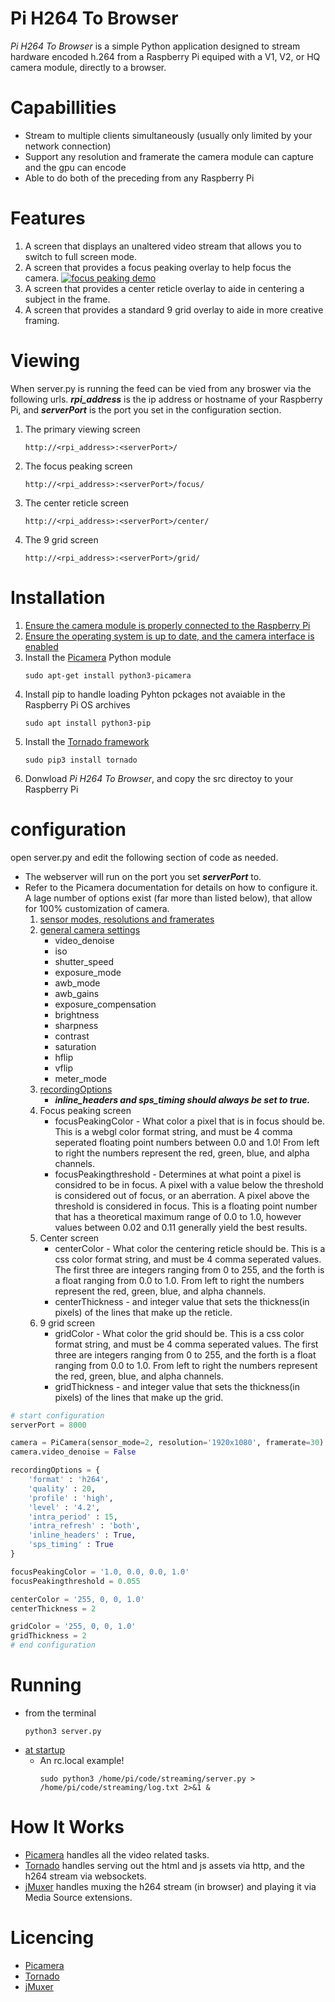 # Pi H264 To Browser
*Pi H264 To Browser* is a simple Python application designed to stream hardware encoded h.264 from a Raspberry Pi equiped with a V1, V2, or HQ camera module, directly to a browser. 

# Capabillities
- Stream to multiple clients simultaneously (usually only limited by your network connection) 
- Support any resolution and framerate the camera module can capture and the gpu can encode 
- Able to do both of the preceding from any Raspberry Pi

# Features
1. A screen that displays an unaltered video stream that allows you to switch to full screen mode.
2. A screen that provides a focus peaking overlay to help focus the camera.
    [![focus peaking demo ](https://raw.githubusercontent.com/dans98/pi-h264-to-browser/main/readmeAssets/focusPeakingDemo.jpg)](http://www.youtube.com/watch?v=BtihM-EcTzU "focus peaking demo ")   
3. A screen that provides a center reticle overlay to aide in centering a subject in the frame.
4. A screen that provides a standard 9 grid overlay to aide in more creative framing.

# Viewing
When server.py is running the feed can be vied from any broswer via the following urls. **_rpi_address_** is the ip address or hostname of your Raspberry Pi, and **_serverPort_** is the port you set in the configuration section.  
1. The primary viewing screen 
    ```
    http://<rpi_address>:<serverPort>/
    ```
2. The focus peaking screen 
    ```
    http://<rpi_address>:<serverPort>/focus/
    ```
3. The center reticle screen 
    ```
    http://<rpi_address>:<serverPort>/center/
    ```
4. The 9 grid screen 
    ```
    http://<rpi_address>:<serverPort>/grid/
    ```
# Installation
1. [Ensure the camera module is properly connected to the Raspberry Pi](https://projects.raspberrypi.org/en/projects/getting-started-with-picamera/2)
2. [Ensure the operating system is up to date, and the camera interface is enabled](https://www.raspberrypi.org/documentation/configuration/camera.md)
3. Install the [Picamera](https://picamera.readthedocs.io/en/release-1.13/) Python module
    ```
    sudo apt-get install python3-picamera
    ```
4. Install pip to handle loading Pyhton pckages not avaiable in the Raspberry Pi OS archives
    ```
    sudo apt install python3-pip
    ```
5. Install the [Tornado framework](https://www.tornadoweb.org/en/stable/)
    ```
    sudo pip3 install tornado
    ```
6. Donwload *Pi H264 To Browser*, and copy the src directoy to your Raspberry Pi    

# configuration
open server.py and edit the following section of code as needed. 
- The webserver will run on the port you set **_serverPort_** to.  
- Refer to the Picamera documentation for details on how to configure it. A lage number of options exist (far more than listed below), that allow for 100% customization of camera. 
    1. [sensor modes, resolutions and framerates](https://picamera.readthedocs.io/en/release-1.13/fov.html#sensor-modes)
    2. [general camera settings](https://picamera.readthedocs.io/en/release-1.13/api_camera.html#picamera.PiCamera.ISO)
        * video_denoise
        * iso
        * shutter_speed
        * exposure_mode
        * awb_mode
        * awb_gains
        * exposure_compensation
        * brightness
        * sharpness
        * contrast
        * saturation
        * hflip
        * vflip
        * meter_mode
    3. [recordingOptions](https://picamera.readthedocs.io/en/release-1.13/api_camera.html#picamera.PiCamera.start_recording)
        *  **_inline_headers and sps_timing should always be set to true._**
    4. Focus peaking screen
        * focusPeakingColor - What color a pixel that is in focus should be. This is a webgl color format string, and must be 4 comma seperated floating point numbers between 0.0 and 1.0! From left to right the numbers represent the red, green, blue, and alpha channels. 
        * focusPeakingthreshold - Determines at what point a pixel is considred to be in focus. A pixel with a value below the threshold is considered out of focus, or an aberration. A pixel above the threshold is considered in focus. This is a floating point number that has a theoretical maximum range of 0.0 to 1.0, however values between 0.02 and 0.11 generally yield the best results.   
    5. Center screen
        * centerColor - What color the centering reticle should be. This is a css color format string, and must be 4 comma seperated values. The first three are integers ranging from 0 to 255, and the forth is a float ranging from 0.0 to 1.0. From left to right the numbers represent the red, green, blue, and alpha channels.   
        * centerThickness - and integer value that sets the thickness(in pixels) of the lines that make up the reticle.
    5. 9 grid screen
        * gridColor - What color the grid should be. This is a css color format string, and must be 4 comma seperated values. The first three are integers ranging from 0 to 255, and the forth is a float ranging from 0.0 to 1.0. From left to right the numbers represent the red, green, blue, and alpha channels.   
        * gridThickness - and integer value that sets the thickness(in pixels) of the lines that make up the grid.
```python
# start configuration
serverPort = 8000

camera = PiCamera(sensor_mode=2, resolution='1920x1080', framerate=30)
camera.video_denoise = False

recordingOptions = {
    'format' : 'h264', 
    'quality' : 20, 
    'profile' : 'high', 
    'level' : '4.2', 
    'intra_period' : 15, 
    'intra_refresh' : 'both', 
    'inline_headers' : True, 
    'sps_timing' : True
}

focusPeakingColor = '1.0, 0.0, 0.0, 1.0'
focusPeakingthreshold = 0.055

centerColor = '255, 0, 0, 1.0'
centerThickness = 2

gridColor = '255, 0, 0, 1.0'
gridThickness = 2
# end configuration
```

# Running 
- from the terminal
    ```
    python3 server.py
    ```
- [at startup](https://www.dexterindustries.com/howto/run-a-program-on-your-raspberry-pi-at-startup/)
  * An rc.local example!
    ```
    sudo python3 /home/pi/code/streaming/server.py > /home/pi/code/streaming/log.txt 2>&1 &
    ```
# How It Works
- [Picamera](https://picamera.readthedocs.io/en/release-1.13/) handles all the video related tasks.
- [Tornado](https://www.tornadoweb.org/en/stable/) handles serving out the html and js assets via http, and the h264 stream via websockets.
- [jMuxer](https://github.com/samirkumardas/jmuxer) handles muxing the h264 stream (in browser) and playing it via Media Source extensions. 

# Licencing
- [Picamera](https://github.com/waveform80/picamera/blob/master/LICENSE.txt)
- [Tornado](https://github.com/tornadoweb/tornado/blob/master/LICENSE)
- [jMuxer](https://github.com/samirkumardas/jmuxer/blob/master/LICENSE)

